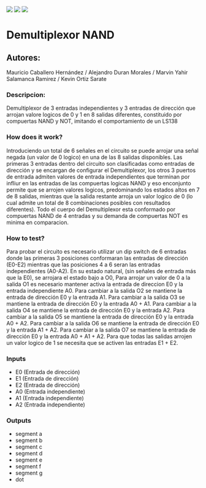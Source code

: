 ![](../../workflows/gds/badge.svg) ![](../../workflows/docs/badge.svg) ![](../../workflows/wokwi_test/badge.svg)

# Demultiplexor NAND


## Autores: 
Mauricio Caballero Hernández / Alejandro Duran Morales / Marvin Yahir Salamanca Ramirez / Kevin Ortiz Sarate


### Descripcion:
Demultiplexor de 3 entradas independientes y 3 entradas de dirección que arrojan valore logicos de 0 y 1 en 8 salidas diferentes, constituido por compuertas NAND y NOT, imitando el comportamiento de un LS138


### How does it work?
Introduciendo un total de 6 señales en el circuito se puede arrojar una señal negada (un valor de 0 logico) en una de las 8 salidas disponibles. 
Las primeras 3 entradas dentro del circuito son clasificadas como entradas de dirección y se encargan de configurar el Demultiplexor, los otros 3 puertos de entrada admiten valores de entrada independientes que terminan por infliur en las entradas de las compuertas logicas NAND y eso enconjunto permite que se arrojen valores logicos, predominando los estados altos en 7 de 8 salidas, mientras que la salida restante arroja un valor logico de 0 (lo cual admite un total de 8 combinaciones posibles con resultados diferentes). 
Todo el cuerpo del Demultiplexor esta conformado por compuertas NAND de 4 entradas y su demanda de compuertas NOT es minima en comparacion.


### How to test?
Para probar el circuito es necesario utilizar un dip switch de 6 entradas donde las primeras 3 posiciones conformaran las entradas
de dirección (E0-E2) mientras que las posiciones 4 a 6 seran las entradas independientes (A0-A2).
En su estado natural, (sin señales de entrada más que la E0), se arrojara el estado bajo a O0, 
Para arrojar un valor de 0 a la salida O1 es necesario mantener activa la entrada de direccion E0 y la entrada independiente A0. 
Para cambiar a la salida O2 se mantiene la entrada de dirección E0 y la entrada A1.
Para cambiar a la salida O3 se mantiene la entrada de dirección E0 y la entrada A0 + A1.
Para cambiar a la salida O4 se mantiene la entrada de dirección E0 y la entrada A2.
Para cambiar a la salida O5 se mantiene la entrada de dirección E0 y la entrada A0 + A2.
Para cambiar a la salida O6 se mantiene la entrada de dirección E0 y la entrada A1 + A2.
Para cambiar a la salida O7 se mantiene la entrada de dirección E0 y la entrada A0 + A1 + A2.
Para que todas las salidas arrojen un valor logico de 1 se necesita que se activen las entradas E1 + E2.



### Inputs
  - E0 (Entrada de dirección)
  - E1 (Entrada de dirección)
  - E2 (Entrada de dirección)
  - A0 (Entrada independiente)
  - A1 (Entrada independiente)
  - A2 (Entrada independiente)


### Outputs
  - segment a
  - segment b
  - segment c
  - segment d
  - segment e
  - segment f
  - segment g
  - dot

